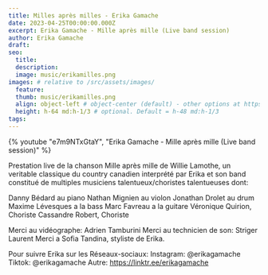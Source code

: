 ```yaml
---
title: Milles après milles - Erika Gamache
date: 2023-04-25T00:00:00.000Z
excerpt: Erika Gamache - Mille après mille (Live band session)
author: Erika Gamache
draft:
seo:
  title:
  description:
  image: music/erikamilles.png
images: # relative to /src/assets/images/
  feature:
  thumb: music/erikamilles.png
  align: object-left # object-center (default) - other options at https://tailwindcss.com/docs/object-position
  height: h-64 md:h-1/3 # optional. Default = h-48 md:h-1/3
tags:
---
```


{% youtube "e7m9NTxGtaY", "Erika Gamache - Mille après mille (Live band session)" %}

Prestation live de  la chanson Mille après mille de Willie Lamothe, un veritable classique du country canadien interprété par Erika et son band constitué de multiples musiciens talentueux/choristes talentueuses dont:

Danny Bédard au piano
Nathan Mignien au violon
Jonathan Drolet au drum
Maxime Lévesques a la bass
Marc Favreau a la guitare
Véronique Quirion, Choriste
Cassandre Robert, Choriste

Merci au vidéographe: Adrien Tamburini
Merci au technicien de son: Striger Laurent
Merci a Sofia Tandina, styliste de Erika.

Pour suivre Erika sur les Réseaux-sociaux:
Instagram: @erikagamache
Tiktok: @erikagamache
Autre: https://linktr.ee/erikagamache
